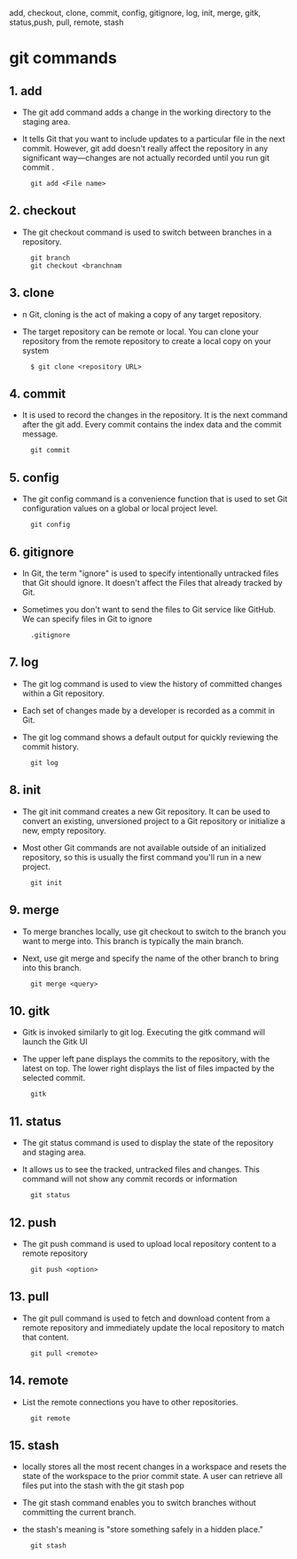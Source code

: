add, checkout, clone, commit, config, gitignore, log, init, merge, gitk, status,push, pull, remote, stash

# git commands
## 1. add
- The git add command adds a change in the working directory to the staging area.
- It tells Git that you want to include updates to a particular file in the next commit. However, git add doesn't really affect the repository in any significant way—changes are not actually recorded until you run git commit .

        git add <File name>  

## 2. checkout
- The git checkout command is used to switch between branches in a repository.

        git branch  
        git checkout <branchnam

## 3. clone
- n Git, cloning is the act of making a copy of any target repository.
- The target repository can be remote or local. You can clone your repository from the remote repository to create a local copy on your system

        $ git clone <repository URL>  

## 4. commit
- It is used to record the changes in the repository. It is the next command after the git add. Every commit contains the index data and the commit message.

        git commit  

## 5. config
- The git config command is a convenience function that is used to set Git configuration values on a global or local project level. 

        git config

## 6. gitignore
- In Git, the term "ignore" is used to specify intentionally untracked files that Git should ignore. It doesn't affect the Files that already tracked by Git.
- Sometimes you don't want to send the files to Git service like GitHub. We can specify files in Git to ignore

        .gitignore

## 7. log
- The git log command is used to view the history of committed changes within a Git repository.
- Each set of changes made by a developer is recorded as a commit in Git.
- The git log command shows a default output for quickly reviewing the commit history.

        git log  

## 8. init
- The git init command creates a new Git repository. It can be used to convert an existing, unversioned project to a Git repository or initialize a new, empty repository.
- Most other Git commands are not available outside of an initialized repository, so this is usually the first command you'll run in a new project.

        git init  

## 9. merge
- To merge branches locally, use git checkout to switch to the branch you want to merge into. This branch is typically the main branch.
- Next, use git merge and specify the name of the other branch to bring into this branch.

        git merge <query>  

## 10. gitk
- Gitk is invoked similarly to git log. Executing the gitk command will launch the Gitk UI
- The upper left pane displays the commits to the repository, with the latest on top. The lower right displays the list of files impacted by the selected commit.

        gitk

## 11. status
- The git status command is used to display the state of the repository and staging area.
- It allows us to see the tracked, untracked files and changes. This command will not show any commit records or information

        git status  

## 12. push
- The git push command is used to upload local repository content to a remote repository

        git push <option> 

## 13. pull
- The git pull command is used to fetch and download content from a remote repository and immediately update the local repository to match that content.

        git pull <remote>

## 14. remote
- List the remote connections you have to other repositories.
        
        git remote
## 15. stash
- locally stores all the most recent changes in a workspace and resets the state of the workspace to the prior commit state. A user can retrieve all files put into the stash with the git stash pop
- The git stash command enables you to switch branches without committing the current branch.
- the stash's meaning is "store something safely in a hidden place." 

        git stash  
